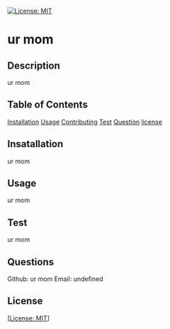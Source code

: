 [![License: MIT](https://img.shields.io/badge/License-MIT-yellow.svg)](https://opensource.org/licenses/MIT)
  # ur mom

  ## Description
  ur mom

  ## Table of Contents 
  [Installation](#installation)
  [Usage](#usage)
  [Contributing](#contributing)
  [Test](#test)
  [Question](#question)
  [license](#license)

  ## Insatallation
  ur mom

  ## Usage
  ur mom

  ## Test
  ur mom

  ## Questions
  Github: ur mom
  Email: undefined

  ## License
  [[License: MIT](https://opensource.org/licenses/MIT)]
